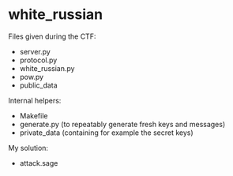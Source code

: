 # white_russian 

Files given during the CTF:
* server.py
* protocol.py
* white\_russian.py
* pow.py
* public\_data

Internal helpers:
* Makefile
* generate.py (to repeatably generate fresh keys and messages)
* private\_data (containing for example the secret keys)

My solution:
* attack.sage
